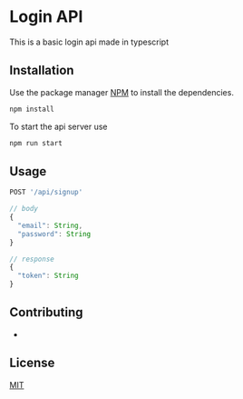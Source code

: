 # Login API

This is a basic login api made in typescript

## Installation

Use the package manager [NPM](https://www.npmjs.com) to install the dependencies.

```bash
npm install
```
To start the api server use

```bash
npm run start
```

## Usage

```bash
POST '/api/signup'
```
```javascript
// body
{
  "email": String,
  "password": String
}
```

```javascript
// response
{
  "token": String
}
```


## Contributing

-

## License

[MIT](https://choosealicense.com/licenses/mit/)